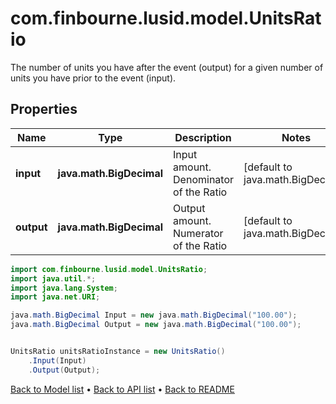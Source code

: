 # com.finbourne.lusid.model.UnitsRatio
The number of units you have after the event (output) for a given number of units you have prior to the event (input).

## Properties

Name | Type | Description | Notes
------------ | ------------- | ------------- | -------------
**input** | **java.math.BigDecimal** | Input amount. Denominator of the Ratio | [default to java.math.BigDecimal]
**output** | **java.math.BigDecimal** | Output amount. Numerator of the Ratio | [default to java.math.BigDecimal]

```java
import com.finbourne.lusid.model.UnitsRatio;
import java.util.*;
import java.lang.System;
import java.net.URI;

java.math.BigDecimal Input = new java.math.BigDecimal("100.00");
java.math.BigDecimal Output = new java.math.BigDecimal("100.00");


UnitsRatio unitsRatioInstance = new UnitsRatio()
    .Input(Input)
    .Output(Output);
```


[Back to Model list](../README.md#documentation-for-models) &#8226; [Back to API list](../README.md#documentation-for-api-endpoints) &#8226; [Back to README](../README.md)
